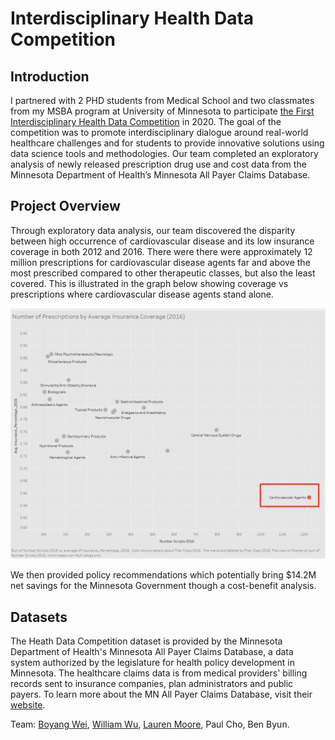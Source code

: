 # Interdisciplinary Health Data Competition

## Introduction 
I partnered with 2 PHD students from Medical School and two classmates from my MSBA program at University of Minnesota to participate [the First Interdisciplinary Health Data Competition](https://carlsonschool.umn.edu/health-data-competition) in 2020. The goal of the competition was to promote interdisciplinary dialogue around real-world healthcare challenges and for students to provide innovative solutions using data science tools and methodologies. Our team completed an exploratory analysis of newly released prescription drug use and cost data from the Minnesota Department of Health’s Minnesota All Payer Claims Database. 

## Project Overview 

Through exploratory data analysis, our team discovered the disparity between high occurrence of cardiovascular disease and its low insurance coverage in both 2012 and 2016. There were there were approximately 12 million prescriptions for cardiovascular disease agents far and above the most prescribed compared to other therapeutic classes, but also the least covered. This is illustrated in the graph below showing coverage vs prescriptions where cardiovascular disease agents stand alone. 


![](Photos/cardio_2016.png)

We then provided policy recommendations which potentially bring $14.2M net savings for the Minnesota Government though a cost-benefit analysis. 

## Datasets

The Heath Data Competition dataset is provided by the Minnesota Department of Health's Minnesota All Payer Claims Database, a data system authorized by the legislature for health policy development in Minnesota.  The healthcare claims data is from medical providers' billing records sent to insurance companies, plan administrators and public payers.  To learn more about the MN All Payer Claims Database, visit their [website](https://www.health.state.mn.us/data/apcd/index.html).


Team: [Boyang Wei](https://github.com/peterwei425), [William Wu](https://www.linkedin.com/in/william-wu43/?miniProfileUrn=urn%3Ali%3Afs_miniProfile%3AACoAACLTc4oBtAplB1-b21CvsiaU0KFQ3M_Xuyg), [Lauren Moore](https://www.linkedin.com/in/lnmoore/), Paul Cho, Ben Byun. 

